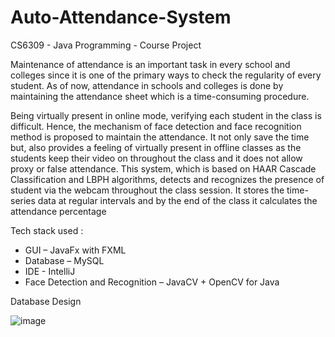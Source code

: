 # Auto-Attendance-System

CS6309 - Java Programming - Course Project

Maintenance of attendance is an important task in every school and colleges since it is one of the primary ways to check the regularity of every student. As of now, attendance in schools and colleges is done by maintaining the attendance sheet which is a time-consuming procedure.


Being virtually present in online mode, verifying each student in the class is difficult. Hence, the mechanism of face detection and face recognition method is proposed to maintain the attendance. It not only save the time but, also provides a feeling of virtually present in offline classes as the students keep their video on throughout the class and it does not allow proxy or false attendance. This system, which is based on HAAR Cascade Classification and LBPH algorithms, detects and recognizes the presence of student via the webcam throughout the class session. It stores the time-series data at regular intervals and by the end of the class it calculates the attendance percentage

Tech stack used :
- GUI – JavaFx with FXML
- Database – MySQL
-	IDE - IntelliJ
-	Face Detection and Recognition – JavaCV + OpenCV for Java

Database Design

![image](https://user-images.githubusercontent.com/69707961/149622585-a6e1aecf-60f7-4ffb-865a-71901c1f7265.png)



